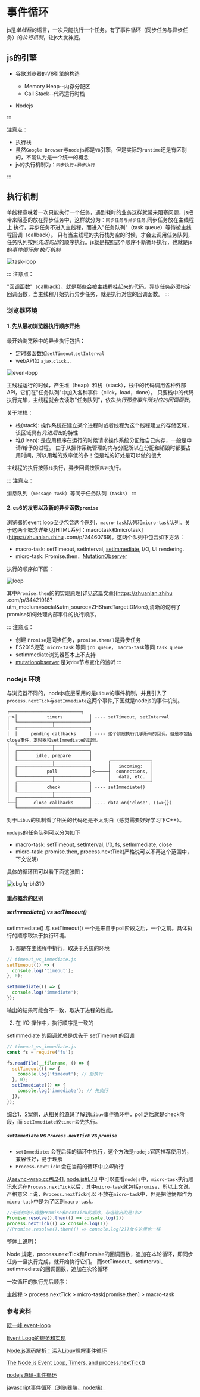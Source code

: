 # 事件循环

js是*单线程*的语言，一次只能执行一个任务。有了事件循环（同步任务与异步任务）的*执行机制*，让js大发神威。

## js的引擎

+ 谷歌浏览器的V8引擎的构造
  + Memory Heap--内存分配区
  + Call Stack--代码运行时栈

+ Nodejs

:::

注意点：

+ 执行栈
+ 虽然`Google Browser`与`nodejs`都是`V8`引擎，但是实际的`runtime`还是有区别的，不能认为是一个统一的概念
+ js的执行机制为：`同步执行`+`异步执行`

:::


## 执行机制

单线程意味着一次只能执行一个任务，遇到耗时的业务这样就带来阻塞问题，js把带来阻塞的放在异步任务中，这样就分为：`同步任务与异步任务`,同步任务放在主线程上
执行，异步任务不进入主线程，而进入"任务队列"（task queue）等待被主线程回调（callback）。
只有当主线程的执行栈为空的时候，才会去调用任务队列，任务队列按照*先进先出*的顺序执行。js就是按照这个顺序不断循环执行，也就是js的*事件循环的
执行机制*

![task-loop](https://img14.360buyimg.com/devfe/jfs/t1/22000/30/947/125791/5c0e2ffbE32dc43ab/57a69433a6bddd93.png)

:::
注意点：

"回调函数"（callback），就是那些会被主线程挂起来的代码。异步任务必须指定回调函数，当主线程开始执行异步任务，就是执行对应的回调函数。
:::

### 浏览器环境

#### 1. 先从最初浏览器执行顺序开始

最开始浏览器中的异步执行包括：

+ 定时器函数如`setTimeout`,`setInterval`
+ webAPI如 `ajax`,`click`...

![even-lopp](https://www.ruanyifeng.com/blogimg/asset/2014/bg2014100802.png)

主线程运行的时候，产生堆（heap）和栈（stack），栈中的代码调用各种外部API，它们在"任务队列"中加入各种事件（click，load，done）。
只要栈中的代码执行完毕，主线程就会去读取"任务队列"，依次*执行那些事件所对应的回调函数*。

关于堆栈：

+ 栈(stack): 操作系统在建立某个进程时或者线程为这个线程建立的存储区域，该区域具有*先进后出*的特性
+ 堆(Heap): 是应用程序在运行的时候请求操作系统分配给自己内存，一般是申请/给予的过程。
由于从操作系统管理的内存分配所以在分配和销毁时都要占用时间，所以用堆的效率低的多！但是堆的好处是可以做的很大

主线程的执行按照`栈`执行，异步回调按照`队列`执行。

:::
注意点：

消息队列（`message task`）等同于任务队列（`tasks`）
:::

#### 2. es6的发布以及新的异步函数`promise`

浏览器的event loop至少包含两个队列，`macro-task`队列和`micro-task`队列。关于这两个概念详细见[HTML系列：macrotask和microtask](https://zhuanlan.zhihu
.com/p/24460769)。这两个队列中包含如下方法：

+ macro-task: setTimeout, setInterval,
[setImmediate](https://developer.mozilla.org/zh-CN/docs/Web/API/Window/setImmediate), I/O, UI rendering.
+ micro-task: Promise.then，[MutationObserver](https://developer.mozilla.org/zh-CN/docs/Web/API/MutationObserver)

执行的顺序如下图：

![loop](https://img11.360buyimg.com/devfe/jfs/t1/9098/16/8553/85027/5c0e42e2E14f06ba2/5cffa76c9069263a.png)

其中`Promise.then`的的实现原理[详见这篇文章](https://zhuanlan.zhihu
.com/p/34421918?utm_medium=social&utm_source=ZHShareTargetIDMore),清晰的说明了promise如何处理内部事件的执行顺序。

:::
注意点：
+ 创建 `Promise`是同步任务，`promise.then()`是异步任务
+ ES2015规范: `micro-task` 等同 `job queue`， `macro-task`等同 `task queue`
+ setImmediate浏览器基本上不支持
+ [mutationobserver](https://dom.spec.whatwg.org/#mutationobserver) 是对`dom`节点变化的监听
:::


### nodejs 环境

与浏览器不同的，nodejs底层采用的是`Libuv`的事件机制，并且引入了`process.nextTick`与`setImmediate`这两个事件,下图就是nodejs的事件机制。

```
┌───────────────────────────┐
┌─>│           timers          │ ---- setTimeout, setInterval
│  └─────────────┬─────────────┘
│  ┌─────────────┴─────────────┐
│  │     pending callbacks     │ ---- 这个阶段执行几乎所有的回调。但是不包括close事件，定时器和setImmediate的回调。
│  └─────────────┬─────────────┘
│  ┌─────────────┴─────────────┐
│  │       idle, prepare       │
│  └─────────────┬─────────────┘      ┌───────────────┐
│  ┌─────────────┴─────────────┐      │   incoming:   │
│  │           poll            │<─────┤  connections, │
│  └─────────────┬─────────────┘      │   data, etc.  │
│  ┌─────────────┴─────────────┐      └───────────────┘
│  │           check           │ ---- setImmediate()
│  └─────────────┬─────────────┘
│  ┌─────────────┴─────────────┐
└──┤      close callbacks      │ ---- data.on('close', ()=>{})
   └───────────────────────────┘
```
对于`Libuv`的机制看了相关的代码还是不太明白（感觉需要好好学习下C++）。

`nodejs`的任务队列可以分为如下

+ macro-task:  setTimeout, setInterval, I/0, fs, setImmediate, close
+ micro-task:  promise.then, process.nextTick(严格说可以不再这个范围中，下文说明)

具体的循环图可以看下面这张图：

![cbgfq-bh310](https://img14.360buyimg.com/devfe/jfs/t1/15384/30/1113/265651/5c0f54fbE36cd3b5e/65f486d238601311.png)

#### 重点概念的区别

##### setImmediate() vs setTimeout()

setImmediate() 与 setTimeout() 一个是来自于poll阶段之后，一个之前。具体执行的顺序取决于执行环境。

1. 都是在主线程中执行，取决于系统的环境

```js
// timeout_vs_immediate.js
setTimeout(() => {
  console.log('timeout');
}, 0);

setImmediate(() => {
  console.log('immediate');
});
```
输出的结果可能会不一致，取决于进程的性能。

2. 在 I/O 操作中，执行顺序是一致的

setImmediate 的回调就总是优先于 setTimeout 的回调

```js
// timeout_vs_immediate.js
const fs = require('fs');

fs.readFile(__filename, () => {
  setTimeout(() => {
    console.log('timeout'); // 后执行
  }, 0);
  setImmediate(() => {
    console.log('immediate'); // 先执行
  });
});
```

综合1，2案例，从相关的[源码](https://github.com/libuv/libuv/blob/v1.x/src/unix/core.c#L350)了解到`Libuv`事件循环中，poll之后就是check阶段，而
`setImmediate`较`timer`会先执行。

##### `setImmediate` vs `Process.nextTick` vs `promise`

+ `setImmediate`: 会在后续的循环中执行，这个方法是`nodejs`官网推荐使用的，兼容性好，易于理解
+ `Process.nextTick`: 会在当前的循环中*立即*执行

从[async-wrap.cc#L241](https://github.com/nodejs/node/blob/32f6098eef/src/async-wrap.cc#L241), [node.js#L48](https://github.com/nodejs/node/blob/32f6098eef/src/node.js#L48)
中可以查看`nodejs`中，`micro-task`执行顺讯永远在`Process.nextTick`以后，其中`micro-task`就包括`promise`，所以上文说，严格意义上说，`Process.nextTick`可以
不放在`micro-task`中，但是把他俩都作为`micro-task`中是为了区别`macro-task`。

```js
//无论你怎么调整Promise和nextTick的顺序，永远输出的是1和2
Promise.resolve().then(() => console.log(2))
process.nextTick(() => console.log(1))
//Promise.resolve().then(() => console.log(2))放在这里也一样
```

整体上说明：

Node 规定，process.nextTick和Promise的回调函数，追加在本轮循环，即同步任务一旦执行完成，就开始执行它们。
而setTimeout、setInterval、setImmediate的回调函数，追加在次轮循环

一次循环的执行先后顺序：

主线程 > process.nextTick > micro-task[promise.then] > macro-task

### 参考资料

[阮一峰 event-loop](http://www.ruanyifeng.com/blog/2014/10/event-loop.html)

[Event Loop的规范和实现](https://juejin.im/post/5a6155126fb9a01cb64edb45?utm_source=gold_browser_extension#heading-1)

[Node.js源码解析：深入Libuv理解事件循环](https://zhuanlan.zhihu.com/p/35039878)

[The Node.js Event Loop, Timers, and process.nextTick()](https://nodejs.org/en/docs/guides/event-loop-timers-and-nexttick/)

[nodejs源码-事件循环](https://yjhjstz.gitbooks.io/deep-into-node/content/chapter5/chapter5-1.html)

[javascript事件循环（浏览器端、node端）](https://juejin.im/post/5c0cb3acf265da61362248f3)
